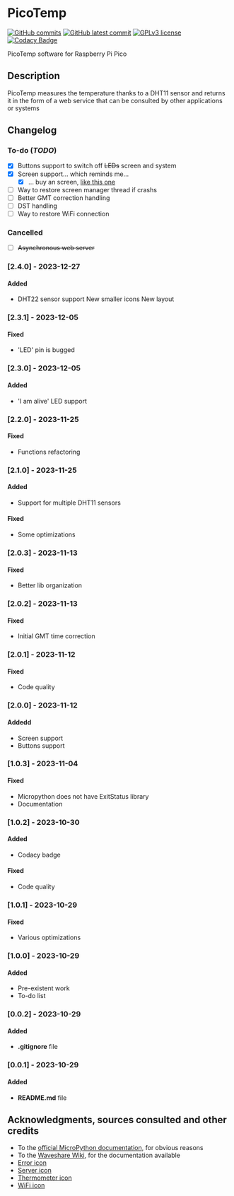 # PicoTemp
[![GitHub commits](https://badgen.net/github/commits/Veltys/PicoTemp)](https://GitHub.com/Veltys/PicoTemp/commit/)
[![GitHub latest commit](https://badgen.net/github/last-commit/Veltys/PicoTemp)](https://GitHub.com/Veltys/PicoTemp/commit/)
[![GPLv3 license](https://img.shields.io/badge/License-GPLv3-blue.svg)](https://github.com/Veltys/Ansible/blob/master/LICENSE.md)
[![Codacy Badge](https://app.codacy.com/project/badge/Grade/29172a22cc744d2d8aaed3295e75d322)](https://app.codacy.com/gh/Veltys/PicoTemp/dashboard?utm_source=gh&utm_medium=referral&utm_content=&utm_campaign=Badge_grade)

PicoTemp software for Raspberry Pi Pico


## Description
PicoTemp measures the temperature thanks to a DHT11 sensor and returns it in the form of a web service that can be consulted by other applications or systems


## Changelog
### To-do (*TODO*)
- [x] Buttons support to switch off ~~LEDs~~ screen and system
- [x] Screen support... which reminds me...
    - [x] ... buy an screen, [like this one](https://amzn.eu/d/5Pab0Ox)
- [ ] Way to restore screen manager thread if crashs
- [ ] Better GMT correction handling
- [ ] DST handling
- [ ] Way to restore WiFi connection

### Cancelled
- [ ] ~~Asynchronous web server~~

### [2.4.0] - 2023-12-27
#### Added
- DHT22 sensor support
  New smaller icons 
  New layout

### [2.3.1] - 2023-12-05
#### Fixed
- 'LED' pin is bugged

### [2.3.0] - 2023-12-05
#### Added
- 'I am alive' LED support

### [2.2.0] - 2023-11-25
#### Fixed
- Functions refactoring

### [2.1.0] - 2023-11-25
#### Added
- Support for multiple DHT11 sensors

#### Fixed
- Some optimizations

### [2.0.3] - 2023-11-13
#### Fixed
- Better lib organization

### [2.0.2] - 2023-11-13
#### Fixed
- Initial GMT time correction

### [2.0.1] - 2023-11-12
#### Fixed
- Code quality

### [2.0.0] - 2023-11-12
#### Addedd
- Screen support
- Buttons support

### [1.0.3] - 2023-11-04
#### Fixed
- Micropython does not have ExitStatus library
- Documentation

### [1.0.2] - 2023-10-30
#### Added
- Codacy badge

#### Fixed
- Code quality

### [1.0.1] - 2023-10-29
#### Fixed
- Various optimizations

### [1.0.0] - 2023-10-29
#### Added
- Pre-existent work
- To-do list

### [0.0.2] - 2023-10-29
#### Added
- **.gitignore** file

### [0.0.1] - 2023-10-29
#### Added
- **README.md** file


## Acknowledgments, sources consulted and other credits
* To the [official MicroPython documentation](https://docs.micropython.org/en/latest/), for obvious reasons
* To the [Waveshare Wiki](https://www.waveshare.com/wiki/Pico-OLED-1.3), for the documentation available
* [Error icon](https://www.iconexperience.com/g_collection/icons/?icon=sign_warning)
* [Server icon](https://www.iconexperience.com/g_collection/icons/?icon=server)
* [Thermometer icon](https://www.iconexperience.com/g_collection/icons/?icon=thermometer)
* [WiFi icon](https://www.iconexperience.com/g_collection/icons/?icon=wifi)

